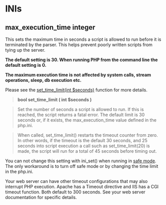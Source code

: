 INIs
====

max_execution_time integer
--------------------------

This sets the maximum time in seconds a script is allowed to run before it is terminated by the parser. This helps prevent poorly written scripts from tying up the server. 

**The default setting is 30. When running PHP from the command line the default setting is 0.**

**The maximum execution time is not affected by system calls, stream operations, sleep, db execution etc.**

Please see the [set_time_limit(int $seconds)][set-time-limit] function for more details.

> **bool set_time_limit ( int $seconds )**

> Set the number of seconds a script is allowed to run. If this is reached, the script returns a fatal error. The default limit is 30 seconds or, if it exists, the max_execution_time value defined in the php.ini.

> When called, set_time_limit() restarts the timeout counter from zero. In other words, if the timeout is the default 30 seconds, and 25 seconds into script execution a call such as set_time_limit(20) is made, the script will run for a total of 45 seconds before timing out.

You can not change this setting with ini_set() when running in [safe mode][safe-mode]. The only workaround is to turn off safe mode or by changing the time limit in the php.ini.

Your web server can have other timeout configurations that may also interrupt PHP execution. Apache has a Timeout directive and IIS has a CGI timeout function. Both default to 300 seconds. See your web server documentation for specific details.


[set-time-limit]: http://php.net/manual/en/function.set-time-limit.php
[safe-mode]: http://php.net/manual/en/ini.sect.safe-mode.php#ini.safe-mode


